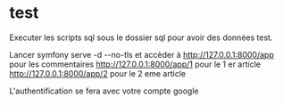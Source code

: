 # test

Executer les scripts sql sous le dossier sql pour avoir des données test.

Lancer symfony serve -d --no-tls  et accèder à http://127.0.0.1:8000/app pour les commentaires
http://127.0.0.1:8000/app/1 pour le 1 er article
http://127.0.0.1:8000/app/2 pour le 2 eme article

L'authentification se fera avec votre compte google

